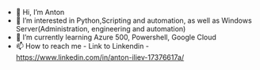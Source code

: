 - 👋 Hi, I’m Anton
- 👀 I’m interested in Python,Scripting and automation, as well as  Windows Server(Administration, engineering and automation)
- 🌱 I’m currently learning Azure 500, Powershell, Google Cloud
- 📫 How to reach me - Link to Linkendin - https://www.linkedin.com/in/anton-iliev-17376617a/

<!---
ntone774/ntone774 is a ✨ special ✨ repository because its `README.md` (this file) appears on your GitHub profile.
You can click the Preview link to take a look at your changes.
--->
